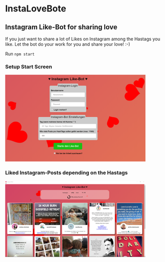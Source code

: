 # InstaLoveBote 
## Instagram Like-Bot for sharing love

If you just want to share a lot of Likes on Instagram among the Hastags you like.
Let the bot do your work for you and share your love! :-)

Run ```npm start```

### Setup Start Screen

 <img src="https://github.com/BenjaminBrodwolf/InstaLoveBot/blob/master/repoImage.png" width="450" title="InstaLoveBote StartScreen">

### Liked Instagram-Posts depending on the Hastags

  <img src="https://github.com/BenjaminBrodwolf/InstaLoveBot/blob/master/likedInstaPosts.png" width="450" title="Liked Instagram Posts">

